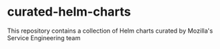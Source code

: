 # curated-helm-charts
This repository contains a collection of Helm charts curated by Mozilla's Service Engineering team
